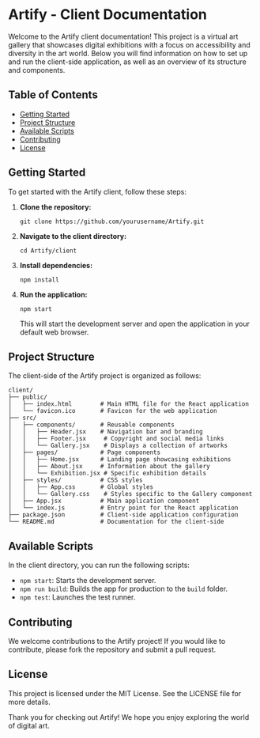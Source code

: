 # Artify - Client Documentation

Welcome to the Artify client documentation! This project is a virtual art gallery that showcases digital exhibitions with a focus on accessibility and diversity in the art world. Below you will find information on how to set up and run the client-side application, as well as an overview of its structure and components.

## Table of Contents

- [Getting Started](#getting-started)
- [Project Structure](#project-structure)
- [Available Scripts](#available-scripts)
- [Contributing](#contributing)
- [License](#license)

## Getting Started

To get started with the Artify client, follow these steps:

1. **Clone the repository:**
   ```
   git clone https://github.com/yourusername/Artify.git
   ```

2. **Navigate to the client directory:**
   ```
   cd Artify/client
   ```

3. **Install dependencies:**
   ```
   npm install
   ```

4. **Run the application:**
   ```
   npm start
   ```

   This will start the development server and open the application in your default web browser.

## Project Structure

The client-side of the Artify project is organized as follows:

```
client/
├── public/
│   ├── index.html        # Main HTML file for the React application
│   └── favicon.ico       # Favicon for the web application
├── src/
│   ├── components/       # Reusable components
│   │   ├── Header.jsx    # Navigation bar and branding
│   │   ├── Footer.jsx     # Copyright and social media links
│   │   └── Gallery.jsx    # Displays a collection of artworks
│   ├── pages/            # Page components
│   │   ├── Home.jsx      # Landing page showcasing exhibitions
│   │   ├── About.jsx     # Information about the gallery
│   │   └── Exhibition.jsx # Specific exhibition details
│   ├── styles/           # CSS styles
│   │   ├── App.css       # Global styles
│   │   └── Gallery.css    # Styles specific to the Gallery component
│   ├── App.jsx           # Main application component
│   └── index.js          # Entry point for the React application
├── package.json          # Client-side application configuration
└── README.md             # Documentation for the client-side
```

## Available Scripts

In the client directory, you can run the following scripts:

- `npm start`: Starts the development server.
- `npm run build`: Builds the app for production to the `build` folder.
- `npm test`: Launches the test runner.

## Contributing

We welcome contributions to the Artify project! If you would like to contribute, please fork the repository and submit a pull request.

## License

This project is licensed under the MIT License. See the LICENSE file for more details.

Thank you for checking out Artify! We hope you enjoy exploring the world of digital art.